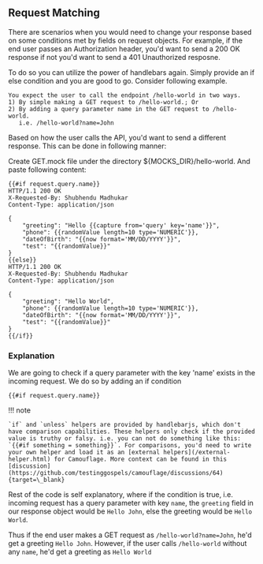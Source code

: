 ## Request Matching

There are scenarios when you would need to change your response based on some conditions met by fields on request objects. For example, if the end user passes an Authorization header, you'd want to send a 200 OK response if not you'd want to send a 401 Unauthorized resposne.

To do so you can utilize the power of handlebars again. Simply provide an if else condition and you are good to go. Consider following example.

```
You expect the user to call the endpoint /hello-world in two ways.
1) By simple making a GET request to /hello-world.; Or
2) By adding a query parameter name in the GET request to /hello-world.
   i.e. /hello-world?name=John
```

Based on how the user calls the API, you'd want to send a different
response. This can be done in following manner:

Create GET.mock file under the directory ${MOCKS_DIR}/hello-world. And paste following content:

```
{{#if request.query.name}}
HTTP/1.1 200 OK
X-Requested-By: Shubhendu Madhukar
Content-Type: application/json

{
    "greeting": "Hello {{capture from='query' key='name'}}",
    "phone": {{randomValue length=10 type='NUMERIC'}},
    "dateOfBirth": "{{now format='MM/DD/YYYY'}}",
    "test": "{{randomValue}}"
}
{{else}}
HTTP/1.1 200 OK
X-Requested-By: Shubhendu Madhukar
Content-Type: application/json

{
    "greeting": "Hello World",
    "phone": {{randomValue length=10 type='NUMERIC'}},
    "dateOfBirth": "{{now format='MM/DD/YYYY'}}",
    "test": "{{randomValue}}"
}
{{/if}}
```

### Explanation

We are going to check if a query parameter with the key 'name' exists in the incoming request. We do so by adding an if condition

```
{{#if request.query.name}}
```

!!! note

    `if` and `unless` helpers are provided by handlebarjs, which don't have comparison capabilities. These helpers only check if the provided value is truthy or falsy. i.e. you can not do something like this: `{{#if something = something}}`. For comparisons, you'd need to write your own helper and load it as an [external helpers](/external-helper.html) for Camouflage. More context can be found in this [discussion](https://github.com/testinggospels/camouflage/discussions/64){target=\_blank}

Rest of the code is self explanatory, where if the condition is true, i.e. incoming request has a query parameter with key `name`, the `greeting` field in our response object would be `Hello John`, else the greeting would be `Hello World`.

Thus if the end user makes a GET request as `/hello-world?name=John`, he'd get a greeting `Hello John`. However, if the user calls `/hello-world` without any `name`, he'd get a greeting as `Hello World`

